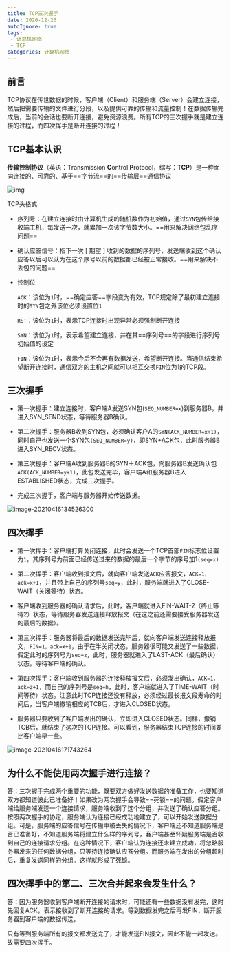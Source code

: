 ```yaml
---
title: TCP三次握手
date: 2020-12-26
autoIgnore: true
tags:
 - 计算机网络
 - TCP
categories: 计算机网络
---
```


## 前言

TCP协议在传世数据的时候，客户端（Client）和服务端（Server）会建立连接，然后把需要传输的文件进行分段，以及提供可靠的传输和流量控制！在数据传输完成后，当前的会话也要断开连接，避免资源浪费。所有TCP的三次握手就是建立连接的过程，而四次挥手是断开连接的过程！

## TCP基本认识

**传输控制协议**（英语：**T**ransmission **C**ontrol **P**rotocol，缩写：**TCP**）是一种面向连接的、可靠的、基于==字节流==的==传输层==通信协议

![img](https://image.icelo.cn/image-tcp-6.jpg#mirages-width=1053&mirages-height=828&mirages-cdn-type=1)

TCP头格式

* 序列号：在建立连接时由计算机生成的随机数作为初始值，通过`SYN`包传给接收端主机，每发送一次，就累加一次该字节数大小。==用来解决网络包乱序问题==

* 确认应答信号：指下一次 [ 期望 ] 收到的数据的序列号，发送端收到这个确认应答以后可以认为在这个序号以前的数据都已经被正常接收。==用来解决不丢包的问题==

* 控制位

  `ACK`：该位为`1`时，==确定应答==字段变为有效，TCP规定除了最初建立连接时的`SYN`包之外该位必须设置位`1`

  `RST`：该位为`1`时，表示TCP连接时出现异常必须强制断开连接

  `SYN`：该位为`1`时，表示希望建立连接，并在其==序列号==的字段进行序列号初始值的设定

  `FIN`：该位为`1`时，表示今后不会再有数据发送，希望断开连接。当通信结束希望断开连接时，通信双方的主机之间就可以相互交换`FIN`位为1的TCP段。

## 三次握手

* 第一次握手：建立连接时，客户端A发送SYN包(`SEQ_NUMBER=x`)到服务器B，并进入SYN_SEND状态，等待服务器B确认。

* 第二次握手：服务器B收到SYN包，必须确认客户A的`SYN(ACK_NUMBER=x+1)`，同时自己也发送一个SYN包`(SEQ_NUMBER=y)`，即SYN+ACK包，此时服务器B进入SYN_RECV状态。

* 第三次握手：客户端A收到服务器B的SYN＋ACK包，向服务器B发送确认包`ACK(ACK_NUMBER=y+1)`，此包发送完毕，客户端A和服务器B进入ESTABLISHED状态，完成三次握手。

* 完成三次握手，客户端与服务器开始传送数据。

![image-20210416134526300](https://image.icelo.cn/image-20210416134526300.png#mirages-width=485&mirages-height=357&mirages-cdn-type=1)

## 四次挥手

* 第一次挥手：客户端打算关闭连接，此时会发送一个TCP首部`FIN`标志位设置为`1`，其序列号为前面已经传送过来的数据的最后一个字节的序号加1`(seq=x)`
* 第二次挥手：客户端收到报文后，就向客户端发送`ACK`应答报文，`ACK=1，ack=x+1`，并且带上自己的序列号`seq=y`，此时，服务端就进入了CLOSE-WAIT（关闭等待）状态。

* 客户端收到服务器的确认请求后，此时，客户端就进入FIN-WAIT-2（终止等待2）状态，等待服务器发送连接释放报文（在这之前还需要接受服务器发送的最后的数据）。

* 第三次挥手：服务器将最后的数据发送完毕后，就向客户端发送连接释放报文，`FIN=1，ack=x+1`，由于在半关闭状态，服务器很可能又发送了一些数据，假定此时的序列号为`seq=z`，此时，服务器就进入了LAST-ACK（最后确认）状态，等待客户端的确认。
*  第四次挥手：客户端收到服务器的连接释放报文后，必须发出确认，`ACK=1，ack=z+1`，而自己的序列号是`seq=h`，此时，客户端就进入了TIME-WAIT（时间等待）状态。注意此时TCP连接还没有释放，必须经过最长报文段寿命的时间后，当客户端撤销相应的TCB后，才进入CLOSED状态。
* 服务器只要收到了客户端发出的确认，立即进入CLOSED状态。同样，撤销TCB后，就结束了这次的TCP连接。可以看到，服务器结束TCP连接的时间要比客户端早一些。

![image-20210416171743264](https://image.icelo.cn/image-20210416171743264.png#mirages-width=437&mirages-height=398&mirages-cdn-type=1)

## 为什么不能使用两次握手进行连接？

答：三次握手完成两个重要的功能，既要双方做好发送数据的准备工作，也要知道双方都知道彼此已准备好！如果改为两次握手会导致==死锁==的问题。假定客户端给服务端发送一个连接请求，服务端收到了这个分组，并发送了确认应答分组。按照两次握手的协定，服务端认为连接已经成功地建立了，可以开始发送数据分组。可是，服务端的应答信号在传输中被丢失的情况下，客户端还不知道服务端是否已准备好，不知道服务端将建立什么样的序列号，客户端甚至怀疑服务端是否收到自己的连接请求分组。在这种情况下，客户端认为连接还未建立成功，将忽略服务器发来的任何数据分组，只等待连接确认应答分组。而服务端在发出的分组超时后，重复发送同样的分组。这样就形成了死锁。

## 四次挥手中的第二、三次合并起来会发生什么？

答：因为服务器收到客户端断开连接的请求时，可能还有一些数据没有发完，这时先回复ACK，表示接收到了断开连接的请求。等到数据发完之后再发FIN，断开服务器到客户端的数据传送。

只有等到服务端所有的报文都发送完了，才能发送FIN报文，因此不能一起发送。故需要四次挥手。